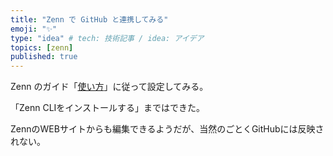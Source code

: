 ```yaml
---
title: "Zenn で GitHub と連携してみる"
emoji: "✨"
type: "idea" # tech: 技術記事 / idea: アイデア
topics: [zenn]
published: true
---
```

Zenn のガイド「[使い方](https://zenn.dev/manual)」に従って設定してみる。

「Zenn CLIをインストールする」まではできた。

ZennのWEBサイトからも編集できるようだが、当然のごとくGitHubには反映されない。